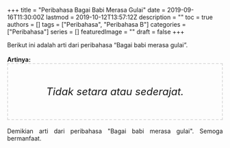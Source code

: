 +++
title = "Peribahasa Bagai Babi Merasa Gulai"
date = 2019-09-16T11:30:00Z
lastmod = 2019-10-12T13:57:12Z
description = ""
toc = true
authors = []
tags = ["Peribahasa", "Peribahasa B"]
categories = ["Peribahasa"]
series = []
featuredImage = ""
draft = false
+++

<div dir="ltr" style="text-align: left;" trbidi="on"><div style="text-align: justify;">Berikut ini adalah arti dari peribahasa “Bagai babi merasa gulai”.</div><br /><div style="text-align: justify;"><b>Artinya:</b></div><div style="border: 2px dashed #ddd; font-size: 24px; height: auto; margin: 0 auto; padding: 50px; text-align: center; width: auto;"><i>Tidak setara atau sederajat.</i></div><div style="text-align: justify;"><br /></div><div style="text-align: justify;">Demikian arti dari peribahasa "Bagai babi merasa gulai". Semoga bermanfaat.</div></div>
